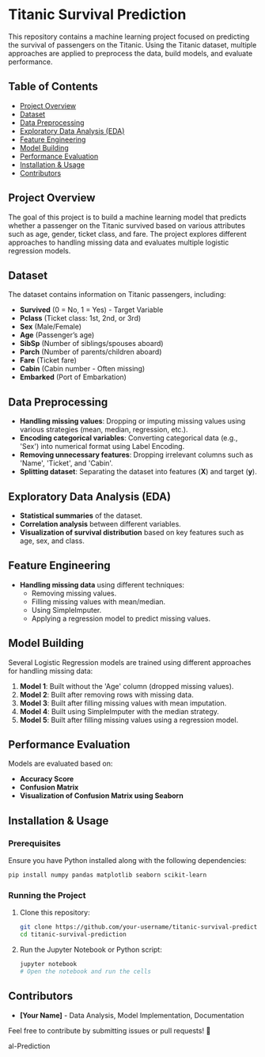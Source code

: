 # Titanic Survival Prediction

This repository contains a machine learning project focused on predicting the survival of passengers on the Titanic. Using the Titanic dataset, multiple approaches are applied to preprocess the data, build models, and evaluate performance.

## Table of Contents

- [Project Overview](#project-overview)
- [Dataset](#dataset)
- [Data Preprocessing](#data-preprocessing)
- [Exploratory Data Analysis (EDA)](#exploratory-data-analysis-eda)
- [Feature Engineering](#feature-engineering)
- [Model Building](#model-building)
- [Performance Evaluation](#performance-evaluation)
- [Installation & Usage](#installation--usage)
- [Contributors](#contributors)

## Project Overview

The goal of this project is to build a machine learning model that predicts whether a passenger on the Titanic survived based on various attributes such as age, gender, ticket class, and fare. The project explores different approaches to handling missing data and evaluates multiple logistic regression models.

## Dataset

The dataset contains information on Titanic passengers, including:

- **Survived** (0 = No, 1 = Yes) - Target Variable
- **Pclass** (Ticket class: 1st, 2nd, or 3rd)
- **Sex** (Male/Female)
- **Age** (Passenger’s age)
- **SibSp** (Number of siblings/spouses aboard)
- **Parch** (Number of parents/children aboard)
- **Fare** (Ticket fare)
- **Cabin** (Cabin number - Often missing)
- **Embarked** (Port of Embarkation)

## Data Preprocessing

- **Handling missing values**: Dropping or imputing missing values using various strategies (mean, median, regression, etc.).
- **Encoding categorical variables**: Converting categorical data (e.g., 'Sex') into numerical format using Label Encoding.
- **Removing unnecessary features**: Dropping irrelevant columns such as 'Name', 'Ticket', and 'Cabin'.
- **Splitting dataset**: Separating the dataset into features (**X**) and target (**y**).

## Exploratory Data Analysis (EDA)

- **Statistical summaries** of the dataset.
- **Correlation analysis** between different variables.
- **Visualization of survival distribution** based on key features such as age, sex, and class.

## Feature Engineering

- **Handling missing data** using different techniques:
  - Removing missing values.
  - Filling missing values with mean/median.
  - Using SimpleImputer.
  - Applying a regression model to predict missing values.

## Model Building

Several Logistic Regression models are trained using different approaches for handling missing data:

1. **Model 1**: Built without the 'Age' column (dropped missing values).
2. **Model 2**: Built after removing rows with missing data.
3. **Model 3**: Built after filling missing values with mean imputation.
4. **Model 4**: Built using SimpleImputer with the median strategy.
5. **Model 5**: Built after filling missing values using a regression model.

## Performance Evaluation

Models are evaluated based on:

- **Accuracy Score**
- **Confusion Matrix**
- **Visualization of Confusion Matrix using Seaborn**

## Installation & Usage

### Prerequisites

Ensure you have Python installed along with the following dependencies:

```bash
pip install numpy pandas matplotlib seaborn scikit-learn
```

### Running the Project

1. Clone this repository:
   ```bash
   git clone https://github.com/your-username/titanic-survival-prediction.git
   cd titanic-survival-prediction
   ```
2. Run the Jupyter Notebook or Python script:
   ```bash
   jupyter notebook
   # Open the notebook and run the cells
   ```

## Contributors

- **[Your Name]** - Data Analysis, Model Implementation, Documentation

Feel free to contribute by submitting issues or pull requests! 🚢

al-Prediction
